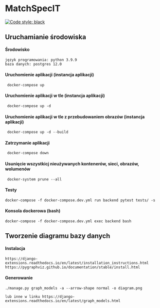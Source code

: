 # MatchSpecIT

[![Code style: black](https://img.shields.io/badge/code%20style-black-000000.svg)](https://github.com/psf/black)

## Uruchamianie środowiska

#### Środowisko 

    język programowania: python 3.9.9
    baza danych: postgres 12.0

#### Uruchomienie aplikacji (instancja aplikacji)

     docker-compose up

#### Uruchomienie aplikacji w tle (instancja aplikacji)

     docker-compose up -d

#### Uruchomienie aplikacji w tle z przebudowaniem obrazów (instancja aplikacji)

     docker-compose up -d --build

#### Zatrzymanie aplikacji

     docker-compose down

#### Usunięcie wszystkicj nieużywanych kontenerów, sieci, obrazów, wolumenów

     docker-system prune --all


#### Testy

    docker-compose -f docker-compose.dev.yml run backend pytest tests/ -s


####  Konsola dockerowa (bash)

    docker-compose -f docker-compose.dev.yml exec backend bash

## Tworzenie diagramu bazy danych

#### Instalacja

    https://django-extensions.readthedocs.io/en/latest/installation_instructions.html
    https://pygraphviz.github.io/documentation/stable/install.html
    

#### Generowanie

    ./manage.py graph_models -a --arrow-shape normal -o diagram.png

    lub inne w linku https://django-extensions.readthedocs.io/en/latest/graph_models.html